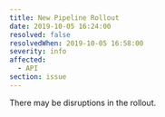 ```yaml
---
title: New Pipeline Rollout
date: 2019-10-05 16:24:00
resolved: false
resolvedWhen: 2019-10-05 16:58:00
severity: info
affected:
  - API
section: issue
---
```


There may be disruptions in the rollout.